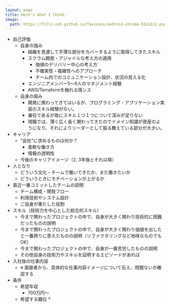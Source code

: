 ```yaml
---
layout: page
title: Here's what I think.
image: 
  path: https://fillz-noh.github.io/favicons/android-chrome-512x512.png
---
```




* 自己評価
  * 自身の強み
    * 組織を見渡して手薄な部分をカバーするように取得してきたスキル
    * スクラム開発・アジャイルな考え方の適用
      * 価値のデリバリー中心の考え方
      * 不確実性・複雑性へのアプローチ
      * チーム内でのコミュニケーション設計、状況の見える化
    * エンジニアメンバー5〜9人のマネジメント経験
    * AWS/Terraformを触れる情シス
  * 自身の弱み
    * 開発に携わってきてはいるが、プログラミング・アプリケーション実装のスキル経験がない。
    * 兼任であるが故にスキル１つ１つについて深みが足りない
    * 現職では、薄く広く長く関わってきたのでドメイン知識が資産のようになり、それによりリーダーとして振る舞えている部分が大きい。
* キャリア
  * "会社"に求めるものは何か？
    * 柔軟な働き方
    * 情報の透明性
  * 今後のキャリアイメージ（2, 3年後とそれ以降）
* 人となり
  * どういう文化・チームで働いてきたか、また働きたいか
  * どういうときにモチベーションが上がるか
* 直近一番コミットしたチームの説明 
  * チーム構成・開発フロー 
  * 利用技術やシステム設計 
  * ご自身が果たした役割
* スキル（技術力を中心とした総合的スキル） 
  * 今まで関わったプロジェクトの中で、自身が大きく関わり技術的に困難だったものの説明 
  * 今まで関わったプロジェクトの中で、自身が大きく関わり価値を出したと一番誇りに思えたものの説明（リファクタリングなど地味なものでもOK） 
  * 今まで関わったプロジェクトの中で、自身が一番苦労したものの説明 
  * その他自身の技術力やスキルを証明するエピソードがあれば 
* 入社後の仕事内容 
  * ※ 面接者から、具体的な仕事内容イメージについて伝え、問題ないか確認する
* 条件
  * 希望年収
    * 700万円〜
  * 希望する職位
    * 